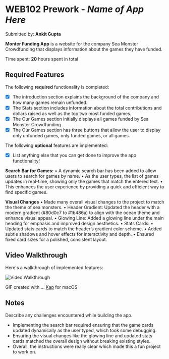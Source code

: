 # WEB102 Prework - *Name of App Here*

Submitted by: **Ankit Gupta**

**Monter Funding App** is a website for the company Sea Monster Crowdfunding that displays information about the games they have funded.

Time spent: **20** hours spent in total

## Required Features

The following **required** functionality is completed:

* [x] The introduction section explains the background of the company and how many games remain unfunded.
* [x] The Stats section includes information about the total contributions and dollars raised as well as the top two most funded games.
* [x] The Our Games section initially displays all games funded by Sea Monster Crowdfunding
* [x] The Our Games section has three buttons that allow the user to display only unfunded games, only funded games, or all games.

The following **optional** features are implemented:

* [x] List anything else that you can get done to improve the app functionality!

**Search Bar for Games:**
	•	A dynamic search bar has been added to allow users to search for games by name.
	•	As the user types, the list of games updates in real-time, showing only the games that match the entered text.
	•	This enhances the user experience by providing a quick and efficient way to find specific games.

**Visual Changes**
    •	Made many overall visual changes to the project to match the theme of sea monsters.
	•	Header Gradient: Updated the header with a modern gradient (#80d0c7 to #1b486a) to align with the ocean theme and enhance visual appeal.
	•	Glowing Line: Added a glowing line under the main heading for emphasis and improved design aesthetics.
	•	Stats Cards:
	•	Updated stats cards to match the header’s gradient color scheme.
	•	Added subtle shadows and hover effects for interactivity and depth.
	•	Ensured fixed card sizes for a polished, consistent layout.

## Video Walkthrough

Here's a walkthrough of implemented features:

<img src='Codepath.gif' title='Video Walkthrough' width='' alt='Video Walkthrough' />

GIF created with ... 
[Kap](https://getkap.co/) for macOS 


## Notes

Describe any challenges encountered while building the app.

* Implementing the search bar required ensuring that the game cards updated dynamically as the user typed, which took some debugging.
* Ensuring the visual changes like the glowing line and updated stats cards matched the overall design without breaking existing styles. 
* Overall, the instructions were really clear which made this a fun project to work on.



